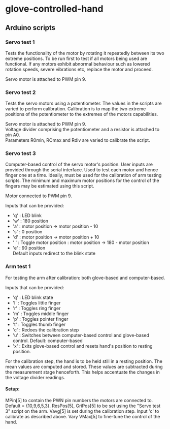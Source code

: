 # glove-controlled-hand

## Arduino scripts

### Servo test 1
Tests the functionality of the motor by rotating it repeatedly between its two extreme positions. To be run first to test if all motors being used are functional. If any motors exhibit abnormal behaviour such as lowered rotation speeds, severe vibrations etc, replace the motor and proceed. 

Servo motor is attached to PWM pin 9. 

### Servo test 2
Tests the servo motors using a potentiometer. The values in the scripts are varied to perform calibration. Calibration is to map the two extreme positions of the potentiometer to the extremes of the motors capabilities. <br/>

Servo motor is attached to PWM pin 9. <br/>
Voltage divider comprising the potentiometer and a resistor is attached to pin A0. <br/>
Parameters R0min, ROmax and Rdiv are varied to calibrate the script. <br/>

### Servo test 3
Computer-based control of the servo motor's position. User inputs are provided through the serial interface. Used to test each motor and hence finger one at a time. Ideally, must be used for the calibration of arm testing scripts. The minimum and maximum motor positions for the control of the fingers may be estimated using this script. <br/>

Motor connected to PWM pin 9. <br/>

Inputs that can be provided: <br/>
* 'q' : LED blink <br/>
* 'w' : 180 position <br/>
* 'a' : motor position -> motor position - 10 <br/>
* 's' : 0 position <br/>
* 'd' : motor position -> motor position + 10 <br/>
* ' ' : Toggle motor position : motor position -> 180 - motor position  <br/>
* 'e' : 90 position <br/>
Default inputs redirect to the blink state <br/>

### Arm test 1
For testing the arm after calibration: both glove-based and computer-based. 

Inputs that can be provided: <br/>
* 'q' : LED blink state <br/>
* 'l' : Toggles little finger <br/>
* 'r' : Toggles ring finger <br/>
* 'm' : Toggles middle finger <br/>
* 'p' : Toggles pointer finger <br/>
* 't' : Toggles thumb finger <br/>
* 'c' : Redoes the calibration step <br/>
* 'u' : Switches between computer-based control and glove-based control. Default: computer-based <br/>
* 'x' : Exits glove-based control and resets hand's position to resting position. <br/>

For the calibration step, the hand is to be held still in a resting position. The mean values are computed and stored. These values are subtracted during the measurement stage henceforth. This helps accentuate the changes in the voltage divider readings.

#### Setup:
MPin[5] to contain the PWN pin numbers the motors are connected to. Default = {10,9,6,5,3}.
ResPos[5], GriPos[5] to be set using the "Servo test 3" script on the arm. 
Vavg[5] is set during the calibration step. Input 'c' to calibrate as described above. 
Vary VMax[5] to fine-tune the control of the hand. 
